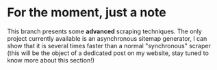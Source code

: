 # For the moment, just a note
This branch presents some **advanced** scraping techniques. The only project currently available is an asynchronous sitemap generator, I can show that it is several times faster than a normal "synchronous" scraper (this will be the object of a dedicated post on my website,
stay tuned to know more about this section!)
